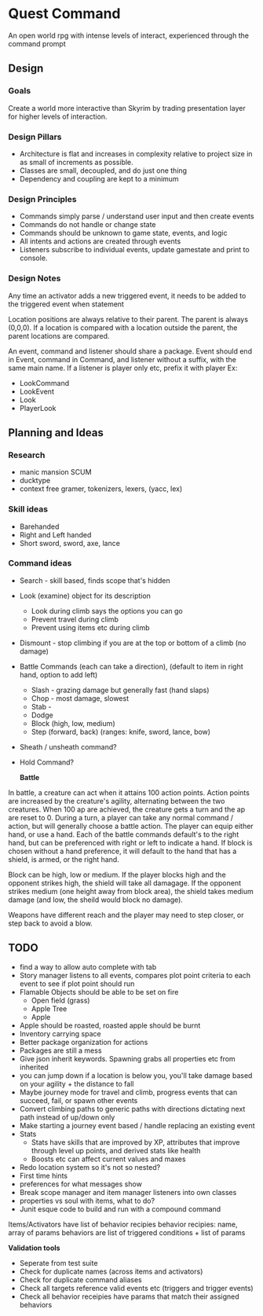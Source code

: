 # Quest Command

An open world rpg with intense levels of interact, experienced through the command prompt

## Design

### Goals

Create a world more interactive than Skyrim by trading presentation layer for higher levels of interaction.

### Design Pillars

* Architecture is flat and increases in complexity relative to project size in as small of increments as possible.
* Classes are small, decoupled, and do just one thing
* Dependency and coupling are kept to a minimum

### Design Principles

* Commands simply parse / understand user input and then create events
* Commands do not handle or change state
* Commands should be unknown to game state, events, and logic
* All intents and actions are created through events
* Listeners subscribe to individual events, update gamestate and print to console.

### Design Notes

Any time an activator adds a new triggered event, it needs to be added to the triggered event when statement

Location positions are always relative to their parent. The parent is always (0,0,0). If a location is compared with a location outside the parent, the parent locations are compared.

An event, command and listener should share a package. Event should end in Event, command in Command, and listener without a suffix, with the same main name. If a listener is player only etc, prefix it with player 
Ex: 
* LookCommand
* LookEvent
* Look
* PlayerLook

## Planning and Ideas

### Research
* manic mansion SCUM
* ducktype
* context free gramer, tokenizers, lexers, (yacc, lex)


### Skill ideas
* Barehanded
* Right and Left handed
* Short sword, sword, axe, lance

### Command ideas
* Search - skill based, finds scope that's hidden
* Look (examine) object for its description
  * Look during climb says the options you can go
  * Prevent travel during climb
  * Prevent using items etc during climb
* Dismount - stop climbing if you are at the top or bottom of a climb (no damage)
* Battle Commands (each can take a direction), (default to item in right hand, option to add left)
  * Slash - grazing damage but generally fast (hand slaps)
  * Chop - most damage, slowest
  * Stab - 
  * Dodge
  * Block (high, low, medium)
  * Step (forward, back) (ranges: knife, sword, lance, bow)
* Sheath / unsheath command?
* Hold Command?
  
  **Battle**
  
 In battle, a creature can act when it attains 100 action points. Action points are increased by the creature's agility, alternating between the two creatures. When 100 ap are achieved, the creature gets a turn and the ap are reset to 0. During a turn, a player can take any normal command / action, but will generally choose a battle action. The player can equip either hand, or use a hand. Each of the battle commands default's to the right hand, but can be preferenced with right or left to indicate a hand. If block is chosen without a hand preference, it will default to the hand that has a shield, is armed, or the right hand. 
 
 Block can be high, low or medium. If the player blocks high and the opponent strikes high, the shield will take all damagage. If the opponent strikes medium (one height away from block area), the shield takes medium damage (and low, the sheild would block no damage).
 
 Weapons have different reach and the player may need to step closer, or step back to avoid a blow.

## TODO
* find a way to allow auto complete with tab
* Story manager listens to all events, compares plot point criteria to each event to see if plot point should run
* Flamable Objects should be able to be set on fire
  * Open field (grass)
  * Apple Tree
  * Apple
* Apple should be roasted, roasted apple should be burnt
* Inventory carrying space
* Better package organization for actions
* Packages are still a mess
* Give json inherit keywords. Spawning grabs all properties etc from inherited
* you can jump down if a location is below you, you'll take damage based on your agility + the distance to fall
* Maybe journey mode for travel and climb, progress events that can succeed, fail, or spawn other events
* Convert climbing paths to generic paths with directions dictating next path instead of up/down only
* Make starting a journey event based / handle replacing an existing event
* Stats
  * Stats have skills that are improved by XP, attributes that improve through level up points, and derived stats like health
  * Boosts etc can affect current values and maxes
* Redo location system so it's not so nested?
* First time hints
* preferences for what messages show
* Break scope manager and item manager listeners into own classes
* properties vs soul with items, what to do?
* Junit esque code to build and run with a compound command

Items/Activators have list of behavior recipies
behavior recipies: name, array of params
behaviors are list of triggered conditions + list of params


**Validation tools**
* Seperate from test suite
* Check for duplicate names (across items and activators)
* Check for duplicate command aliases
* Check all targets reference valid events etc (triggers and trigger events)
* Check all behavior receipies have params that match their assigned behaviors




  


